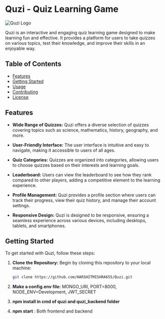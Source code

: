 # Quzi - Quiz Learning Game

![Quzi Logo](quzi-logo.png)

Quzi is an interactive and engaging quiz learning game designed to make learning fun and effective. It provides a platform for users to take quizzes on various topics, test their knowledge, and improve their skills in an enjoyable way.

## Table of Contents

- [Features](#features)
- [Getting Started](#getting-started)
- [Usage](#usage)
- [Contributing](#contributing)
- [License](#license)

## Features

- **Wide Range of Quizzes:** Quzi offers a diverse selection of quizzes covering topics such as science, mathematics, history, geography, and more.

- **User-Friendly Interface:** The user interface is intuitive and easy to navigate, making it accessible to users of all ages.

- **Quiz Categories:** Quizzes are organized into categories, allowing users to choose quizzes based on their interests and learning goals.

- **Leaderboard:** Users can view the leaderboard to see how they rank compared to other players, adding a competitive element to the learning experience.

- **Profile Management:** Quzi provides a profile section where users can track their progress, view their quiz history, and manage their account settings.

- **Responsive Design:** Quzi is designed to be responsive, ensuring a seamless experience across various devices, including desktops, tablets, and smartphones.

## Getting Started

To get started with Quzi, follow these steps:

1. **Clone the Repository:** Begin by cloning this repository to your local machine:

   ```bash
   git clone https://github.com/HARSHITMISHRA655/Quzi.git

2. **Make a config.env file:** MONGO_URI, PORT=8000, NODE_ENV=Development, JWT_SECRET

3. **npm install in cmd of quzi and quzi_backend folder**

4. **npm start** : Both frontend and backend
